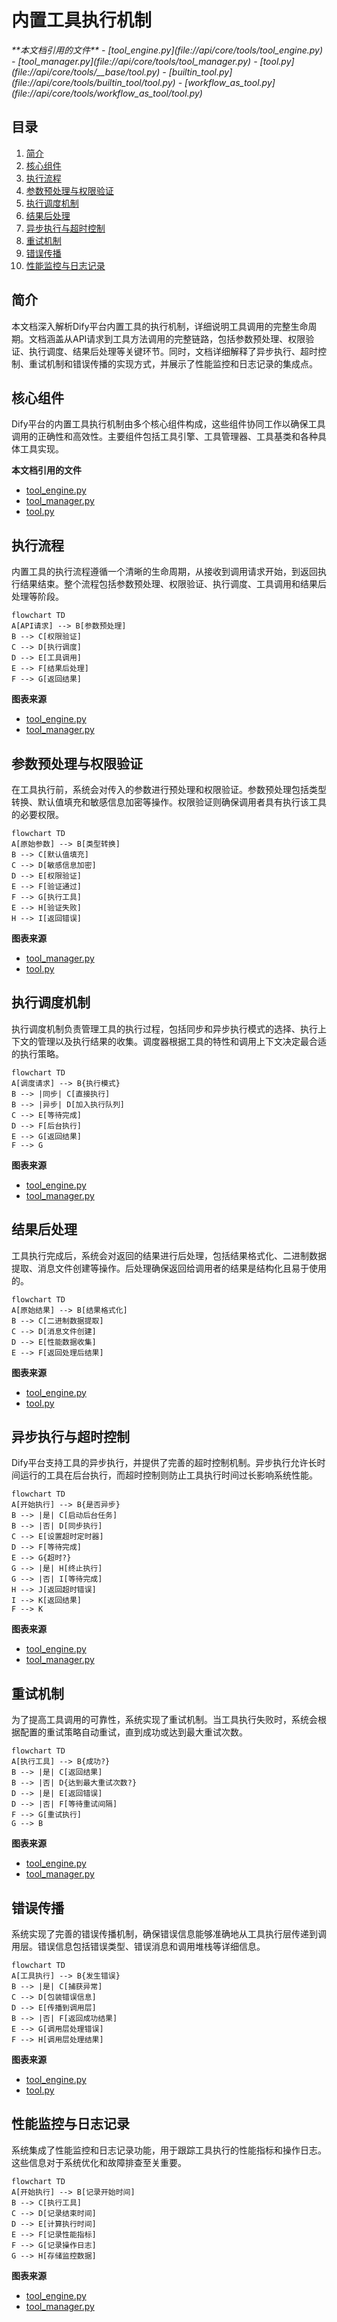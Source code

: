 # 内置工具执行机制

<cite>
**本文档引用的文件**
- [tool_engine.py](file://api/core/tools/tool_engine.py)
- [tool_manager.py](file://api/core/tools/tool_manager.py)
- [tool.py](file://api/core/tools/__base/tool.py)
- [builtin_tool.py](file://api/core/tools/builtin_tool/tool.py)
- [workflow_as_tool.py](file://api/core/tools/workflow_as_tool/tool.py)
</cite>

## 目录
1. [简介](#简介)
2. [核心组件](#核心组件)
3. [执行流程](#执行流程)
4. [参数预处理与权限验证](#参数预处理与权限验证)
5. [执行调度机制](#执行调度机制)
6. [结果后处理](#结果后处理)
7. [异步执行与超时控制](#异步执行与超时控制)
8. [重试机制](#重试机制)
9. [错误传播](#错误传播)
10. [性能监控与日志记录](#性能监控与日志记录)

## 简介
本文档深入解析Dify平台内置工具的执行机制，详细说明工具调用的完整生命周期。文档涵盖从API请求到工具方法调用的完整链路，包括参数预处理、权限验证、执行调度、结果后处理等关键环节。同时，文档详细解释了异步执行、超时控制、重试机制和错误传播的实现方式，并展示了性能监控和日志记录的集成点。

## 核心组件

Dify平台的内置工具执行机制由多个核心组件构成，这些组件协同工作以确保工具调用的正确性和高效性。主要组件包括工具引擎、工具管理器、工具基类和各种具体工具实现。

**本文档引用的文件**
- [tool_engine.py](file://api/core/tools/tool_engine.py)
- [tool_manager.py](file://api/core/tools/tool_manager.py)
- [tool.py](file://api/core/tools/__base/tool.py)

## 执行流程

内置工具的执行流程遵循一个清晰的生命周期，从接收到调用请求开始，到返回执行结果结束。整个流程包括参数预处理、权限验证、执行调度、工具调用和结果后处理等阶段。

```mermaid
flowchart TD
A[API请求] --> B[参数预处理]
B --> C[权限验证]
C --> D[执行调度]
D --> E[工具调用]
E --> F[结果后处理]
F --> G[返回结果]
```

**图表来源**
- [tool_engine.py](file://api/core/tools/tool_engine.py#L1-L355)
- [tool_manager.py](file://api/core/tools/tool_manager.py#L1-L1022)

## 参数预处理与权限验证

在工具执行前，系统会对传入的参数进行预处理和权限验证。参数预处理包括类型转换、默认值填充和敏感信息加密等操作。权限验证则确保调用者具有执行该工具的必要权限。

```mermaid
flowchart TD
A[原始参数] --> B[类型转换]
B --> C[默认值填充]
C --> D[敏感信息加密]
D --> E[权限验证]
E --> F[验证通过]
F --> G[执行工具]
E --> H[验证失败]
H --> I[返回错误]
```

**图表来源**
- [tool_manager.py](file://api/core/tools/tool_manager.py#L162-L195)
- [tool.py](file://api/core/tools/__base/tool.py#L49-L86)

## 执行调度机制

执行调度机制负责管理工具的执行过程，包括同步和异步执行模式的选择、执行上下文的管理以及执行结果的收集。调度器根据工具的特性和调用上下文决定最合适的执行策略。

```mermaid
flowchart TD
A[调度请求] --> B{执行模式}
B --> |同步| C[直接执行]
B --> |异步| D[加入执行队列]
C --> E[等待完成]
D --> F[后台执行]
E --> G[返回结果]
F --> G
```

**图表来源**
- [tool_engine.py](file://api/core/tools/tool_engine.py#L1-L355)
- [tool_manager.py](file://api/core/tools/tool_manager.py#L1-L1022)

## 结果后处理

工具执行完成后，系统会对返回的结果进行后处理，包括结果格式化、二进制数据提取、消息文件创建等操作。后处理确保返回给调用者的结果是结构化且易于使用的。

```mermaid
flowchart TD
A[原始结果] --> B[结果格式化]
B --> C[二进制数据提取]
C --> D[消息文件创建]
D --> E[性能数据收集]
E --> F[返回处理后结果]
```

**图表来源**
- [tool_engine.py](file://api/core/tools/tool_engine.py#L1-L355)
- [tool.py](file://api/core/tools/__base/tool.py#L49-L86)

## 异步执行与超时控制

Dify平台支持工具的异步执行，并提供了完善的超时控制机制。异步执行允许长时间运行的工具在后台执行，而超时控制则防止工具执行时间过长影响系统性能。

```mermaid
flowchart TD
A[开始执行] --> B{是否异步}
B --> |是| C[启动后台任务]
B --> |否| D[同步执行]
C --> E[设置超时定时器]
D --> F[等待完成]
E --> G{超时?}
G --> |是| H[终止执行]
G --> |否| I[等待完成]
H --> J[返回超时错误]
I --> K[返回结果]
F --> K
```

**图表来源**
- [tool_engine.py](file://api/core/tools/tool_engine.py#L1-L355)
- [tool_manager.py](file://api/core/tools/tool_manager.py#L1-L1022)

## 重试机制

为了提高工具调用的可靠性，系统实现了重试机制。当工具执行失败时，系统会根据配置的重试策略自动重试，直到成功或达到最大重试次数。

```mermaid
flowchart TD
A[执行工具] --> B{成功?}
B --> |是| C[返回结果]
B --> |否| D{达到最大重试次数?}
D --> |是| E[返回错误]
D --> |否| F[等待重试间隔]
F --> G[重试执行]
G --> B
```

**图表来源**
- [tool_engine.py](file://api/core/tools/tool_engine.py#L1-L355)
- [tool_manager.py](file://api/core/tools/tool_manager.py#L1-L1022)

## 错误传播

系统实现了完善的错误传播机制，确保错误信息能够准确地从工具执行层传递到调用层。错误信息包括错误类型、错误消息和调用堆栈等详细信息。

```mermaid
flowchart TD
A[工具执行] --> B{发生错误}
B --> |是| C[捕获异常]
C --> D[包装错误信息]
D --> E[传播到调用层]
B --> |否| F[返回成功结果]
E --> G[调用层处理错误]
F --> H[调用层处理结果]
```

**图表来源**
- [tool_engine.py](file://api/core/tools/tool_engine.py#L1-L355)
- [tool.py](file://api/core/tools/__base/tool.py#L49-L86)

## 性能监控与日志记录

系统集成了性能监控和日志记录功能，用于跟踪工具执行的性能指标和操作日志。这些信息对于系统优化和故障排查至关重要。

```mermaid
flowchart TD
A[开始执行] --> B[记录开始时间]
B --> C[执行工具]
C --> D[记录结束时间]
D --> E[计算执行时间]
E --> F[记录性能指标]
F --> G[记录操作日志]
G --> H[存储监控数据]
```

**图表来源**
- [tool_engine.py](file://api/core/tools/tool_engine.py#L1-L355)
- [tool_manager.py](file://api/core/tools/tool_manager.py#L1-L1022)